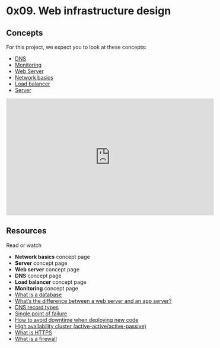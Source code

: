 # 0x09. Web infrastructure design 

## Concepts

For this project, we expect you to look at these concepts:

<ul>
<li>
	<a href="/concepts/12">DNS</a>
</li>
<li>
	<a href="/concepts/13">Monitoring</a>
</li>
<li>
	<a href="/concepts/17">Web Server</a>
</li>
<li>
	<a href="/concepts/33">Network basics</a>
</li>
<li>
	<a href="/concepts/46">Load balancer</a>
</li>
<li>
	<a href="/concepts/67">Server</a>
</li>
</ul>

<iframe width="560" height="315" src="https://www.youtube.com/embed/lQNEW76KdYg" title="YouTube video player" frameborder="0" allow="accelerometer; autoplay; clipboard-write; encrypted-media; gyroscope; picture-in-picture" allowfullscreen=""></iframe>

## Resources

Read or watch

<ul>
<li><strong>Network basics</strong> concept page</li>
<li><strong>Server</strong> concept page</li>
<li><strong>Web server</strong> concept page</li>
<li><strong>DNS</strong> concept page</li>
<li><strong>Load balancer</strong> concept page</li>
<li><strong>Monitoring</strong> concept page</li>
<li><a href="/rltoken/n3CdS3EA5l5psDDKbEhApA" title="What is a database" target="_blank">What is a database</a> </li>
<li><a href="/rltoken/0as4wDlFqyhLhf0f_gedcw" title="What's the difference between a web server and an app server?" target="_blank">What’s the difference between a web server and an app server?</a></li>
<li><a href="/rltoken/Pl3UoEfAO7K_jUKRLMmnAQ" title="DNS record types" target="_blank">DNS record types</a> </li>
<li><a href="/rltoken/uxpx2YhXs10TFLIDg78chA" title="Single point of failure" target="_blank">Single point of failure</a> </li>
<li><a href="/rltoken/4ansLu2gtHnoFrNThqyObA" title="How to avoid downtime when deploying new code" target="_blank">How to avoid downtime when deploying new code</a> </li>
<li><a href="/rltoken/TAJeVYy9U9iLaEDd6XkbRA" title="High availability cluster (active-active/active-passive)" target="_blank">High availability cluster (active-active/active-passive)</a> </li>
<li><a href="/rltoken/c0zs2MxrmxFLsCPOizxq6g" title="What is HTTPS" target="_blank">What is HTTPS</a> </li>
<li><a href="/rltoken/j6idMcUTyNEDj1oYDQFmUw" title="What is a firewall" target="_blank">What is a firewall</a> </li>
</ul>


